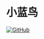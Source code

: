 # 小蓝鸟
<a href="https://github.com/SeeChen/TermProject_MediaPlayer/blob/main/LICENSE">![GitHub](https://img.shields.io/github/license/Mobile-Internet-BIT-20/TermProject?color=1AA260&label=LICENSE)</a>
